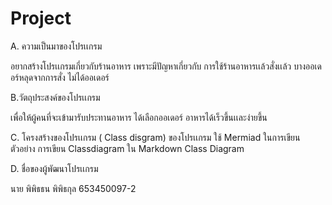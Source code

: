 # Project
A. ความเป็นมาของโปรเเกรม

อยากสร้างโปรเเกรมเกี่ยวกับร้านอาหาร เพราะมีปัญหาเกี่ยวกับ การใช้ร้านอาหารเเล้วสั่งเเล้ว บางออเดอร์หลุดจากการสั่ง ไม่ได้ออเดอร์

B.วัตถุประสงค์ของโปรเเกรม

เพื่อให้ผู้คนที่จะเข้ามารับประทานอาหาร ได้เลือกออเดอร์ อาหารได้เร็วขึ้นเเละง่ายขึ้น

C. โครงสร้างของโปรเเกรม ( Class disgram) ของโปรเเกรม ใช้ Mermiad ในการเขียน ตัวอย่าง การเขียน Classdiagram ใน Markdown Class Diagram

D. ชื่อของผู้พัฒนาโปรเเกรม 

นาย พิพิธธน พิพิธกุล 653450097-2
